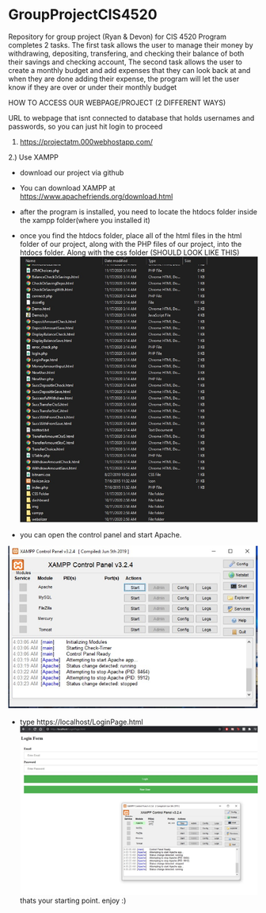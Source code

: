 # GroupProjectCIS4520
Repository for group project (Ryan &amp; Devon) for CIS 4520
Program completes 2 tasks.
The first task allows the user to manage their money by withdrawing, depositing, transfering, and checking their balance of both their savings and checking account,
The second task allows the user to create a monthly budget and add expenses that they can look back at and when they are done adding their expense, the program will let the user know if they are over or under their monthly budget


HOW TO ACCESS OUR WEBPAGE/PROJECT (2 DIFFERENT WAYS) 


URL to webpage that isnt connected to database that holds usernames and passwords, so you can just hit login to proceed 
1) https://projectatm.000webhostapp.com/

2.) Use XAMPP
- download our project via github 
- You can download XAMPP at https://www.apachefriends.org/download.html
- after the program is installed, you need to locate the htdocs folder inside the xampp folder(where you installed it) 
- once you find the htdocs folder, place all of the html files in the html folder of our project, along with the PHP files of our project, into the htdocs folder. Along with the css folder (SHOULD LOOK LIKE THIS)
![Reference](https://github.com/dBianc203/GroupProjectCIS4520/blob/master/tut%20p2.jpg)

- you can open the control panel and start Apache.

![Starting it](https://github.com/dBianc203/GroupProjectCIS4520/blob/master/Tut%20p1.jpg)


- type https://localhost/LoginPage.html 
![Localhost reference](https://github.com/dBianc203/GroupProjectCIS4520/blob/master/tut%20p3.jpg)
thats your starting point. enjoy :)
